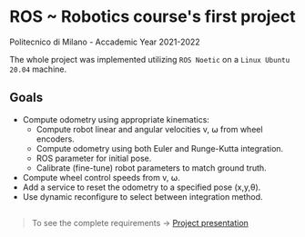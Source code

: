 # ROS ~ Robotics course's first project
Politecnico di Milano - Accademic Year 2021-2022

The whole project was implemented utilizing `ROS Noetic` on a `Linux Ubuntu 20.04` machine.

## Goals
- Compute odometry using appropriate kinematics:
    - Compute robot linear and angular velocities v, ⍵ from wheel encoders.
    - Compute odometry using both Euler and Runge-Kutta integration.
    - ROS parameter for initial pose.
    - Calibrate (fine-tune) robot parameters to match ground truth.
- Compute wheel control speeds from v, ⍵.
- Add a service to reset the odometry to a specified pose (x,y,θ).
- Use dynamic reconfigure to select between integration method.

##
> To see the complete requirements -> [Project presentation](Project1.pdf)
